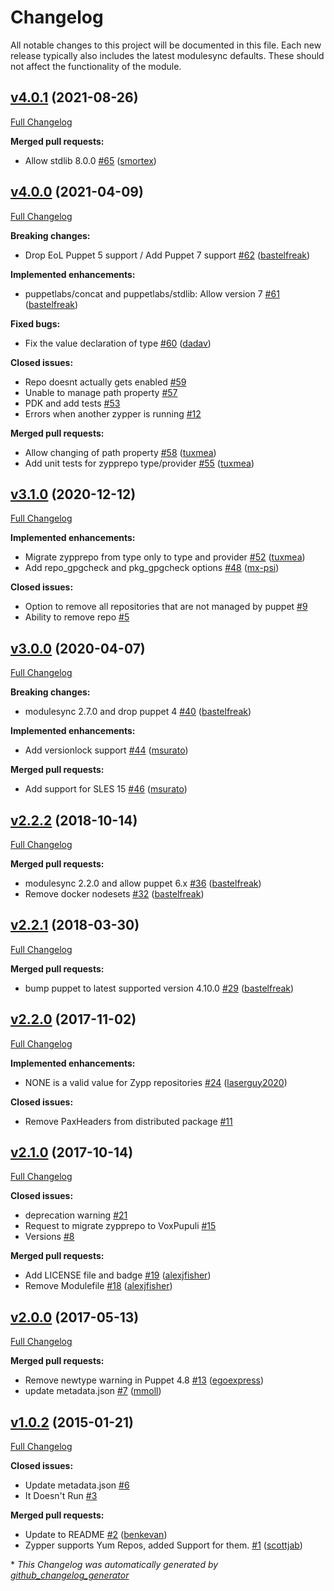 # Changelog

All notable changes to this project will be documented in this file.
Each new release typically also includes the latest modulesync defaults.
These should not affect the functionality of the module.

## [v4.0.1](https://github.com/voxpupuli/puppet-zypprepo/tree/v4.0.1) (2021-08-26)

[Full Changelog](https://github.com/voxpupuli/puppet-zypprepo/compare/v4.0.0...v4.0.1)

**Merged pull requests:**

- Allow stdlib 8.0.0 [\#65](https://github.com/voxpupuli/puppet-zypprepo/pull/65) ([smortex](https://github.com/smortex))

## [v4.0.0](https://github.com/voxpupuli/puppet-zypprepo/tree/v4.0.0) (2021-04-09)

[Full Changelog](https://github.com/voxpupuli/puppet-zypprepo/compare/v3.1.0...v4.0.0)

**Breaking changes:**

- Drop EoL Puppet 5 support / Add Puppet 7 support [\#62](https://github.com/voxpupuli/puppet-zypprepo/pull/62) ([bastelfreak](https://github.com/bastelfreak))

**Implemented enhancements:**

- puppetlabs/concat and puppetlabs/stdlib: Allow version 7 [\#61](https://github.com/voxpupuli/puppet-zypprepo/pull/61) ([bastelfreak](https://github.com/bastelfreak))

**Fixed bugs:**

- Fix the value declaration of type [\#60](https://github.com/voxpupuli/puppet-zypprepo/pull/60) ([dadav](https://github.com/dadav))

**Closed issues:**

- Repo doesnt actually gets enabled [\#59](https://github.com/voxpupuli/puppet-zypprepo/issues/59)
- Unable to manage path property [\#57](https://github.com/voxpupuli/puppet-zypprepo/issues/57)
- PDK and add tests [\#53](https://github.com/voxpupuli/puppet-zypprepo/issues/53)
- Errors when another zypper is running [\#12](https://github.com/voxpupuli/puppet-zypprepo/issues/12)

**Merged pull requests:**

- Allow changing of path property [\#58](https://github.com/voxpupuli/puppet-zypprepo/pull/58) ([tuxmea](https://github.com/tuxmea))
- Add unit tests for zypprepo type/provider [\#55](https://github.com/voxpupuli/puppet-zypprepo/pull/55) ([tuxmea](https://github.com/tuxmea))

## [v3.1.0](https://github.com/voxpupuli/puppet-zypprepo/tree/v3.1.0) (2020-12-12)

[Full Changelog](https://github.com/voxpupuli/puppet-zypprepo/compare/v3.0.0...v3.1.0)

**Implemented enhancements:**

- Migrate zypprepo from type only to type and provider [\#52](https://github.com/voxpupuli/puppet-zypprepo/pull/52) ([tuxmea](https://github.com/tuxmea))
- Add repo\_gpgcheck and pkg\_gpgcheck options [\#48](https://github.com/voxpupuli/puppet-zypprepo/pull/48) ([mx-psi](https://github.com/mx-psi))

**Closed issues:**

- Option to remove all repositories that are not managed by puppet [\#9](https://github.com/voxpupuli/puppet-zypprepo/issues/9)
- Ability to remove repo [\#5](https://github.com/voxpupuli/puppet-zypprepo/issues/5)

## [v3.0.0](https://github.com/voxpupuli/puppet-zypprepo/tree/v3.0.0) (2020-04-07)

[Full Changelog](https://github.com/voxpupuli/puppet-zypprepo/compare/v2.2.2...v3.0.0)

**Breaking changes:**

- modulesync 2.7.0 and drop puppet 4 [\#40](https://github.com/voxpupuli/puppet-zypprepo/pull/40) ([bastelfreak](https://github.com/bastelfreak))

**Implemented enhancements:**

- Add versionlock support [\#44](https://github.com/voxpupuli/puppet-zypprepo/pull/44) ([msurato](https://github.com/msurato))

**Merged pull requests:**

- Add support for SLES 15 [\#46](https://github.com/voxpupuli/puppet-zypprepo/pull/46) ([msurato](https://github.com/msurato))

## [v2.2.2](https://github.com/voxpupuli/puppet-zypprepo/tree/v2.2.2) (2018-10-14)

[Full Changelog](https://github.com/voxpupuli/puppet-zypprepo/compare/v2.2.1...v2.2.2)

**Merged pull requests:**

- modulesync 2.2.0 and allow puppet 6.x [\#36](https://github.com/voxpupuli/puppet-zypprepo/pull/36) ([bastelfreak](https://github.com/bastelfreak))
- Remove docker nodesets [\#32](https://github.com/voxpupuli/puppet-zypprepo/pull/32) ([bastelfreak](https://github.com/bastelfreak))

## [v2.2.1](https://github.com/voxpupuli/puppet-zypprepo/tree/v2.2.1) (2018-03-30)

[Full Changelog](https://github.com/voxpupuli/puppet-zypprepo/compare/v2.2.0...v2.2.1)

**Merged pull requests:**

- bump puppet to latest supported version 4.10.0 [\#29](https://github.com/voxpupuli/puppet-zypprepo/pull/29) ([bastelfreak](https://github.com/bastelfreak))

## [v2.2.0](https://github.com/voxpupuli/puppet-zypprepo/tree/v2.2.0) (2017-11-02)

[Full Changelog](https://github.com/voxpupuli/puppet-zypprepo/compare/v2.1.0...v2.2.0)

**Implemented enhancements:**

- NONE is a valid value for Zypp repositories [\#24](https://github.com/voxpupuli/puppet-zypprepo/pull/24) ([laserguy2020](https://github.com/laserguy2020))

**Closed issues:**

- Remove PaxHeaders from distributed package [\#11](https://github.com/voxpupuli/puppet-zypprepo/issues/11)

## [v2.1.0](https://github.com/voxpupuli/puppet-zypprepo/tree/v2.1.0) (2017-10-14)

[Full Changelog](https://github.com/voxpupuli/puppet-zypprepo/compare/v2.0.0...v2.1.0)

**Closed issues:**

- deprecation warning [\#21](https://github.com/voxpupuli/puppet-zypprepo/issues/21)
- Request to migrate zypprepo to VoxPupuli [\#15](https://github.com/voxpupuli/puppet-zypprepo/issues/15)
- Versions [\#8](https://github.com/voxpupuli/puppet-zypprepo/issues/8)

**Merged pull requests:**

- Add LICENSE file and badge [\#19](https://github.com/voxpupuli/puppet-zypprepo/pull/19) ([alexjfisher](https://github.com/alexjfisher))
- Remove Modulefile [\#18](https://github.com/voxpupuli/puppet-zypprepo/pull/18) ([alexjfisher](https://github.com/alexjfisher))

## [v2.0.0](https://github.com/voxpupuli/puppet-zypprepo/tree/v2.0.0) (2017-05-13)

[Full Changelog](https://github.com/voxpupuli/puppet-zypprepo/compare/v1.0.2...v2.0.0)

**Merged pull requests:**

- Remove newtype warning in Puppet 4.8 [\#13](https://github.com/voxpupuli/puppet-zypprepo/pull/13) ([egoexpress](https://github.com/egoexpress))
- update metadata.json [\#7](https://github.com/voxpupuli/puppet-zypprepo/pull/7) ([mmoll](https://github.com/mmoll))

## [v1.0.2](https://github.com/voxpupuli/puppet-zypprepo/tree/v1.0.2) (2015-01-21)

[Full Changelog](https://github.com/voxpupuli/puppet-zypprepo/compare/79c943bba65ffc7e45208923becd90d14a653013...v1.0.2)

**Closed issues:**

- Update metadata.json [\#6](https://github.com/voxpupuli/puppet-zypprepo/issues/6)
- It Doesn't Run [\#3](https://github.com/voxpupuli/puppet-zypprepo/issues/3)

**Merged pull requests:**

- Update to README [\#2](https://github.com/voxpupuli/puppet-zypprepo/pull/2) ([benkevan](https://github.com/benkevan))
- Zypper supports Yum Repos, added Support for them. [\#1](https://github.com/voxpupuli/puppet-zypprepo/pull/1) ([scottjab](https://github.com/scottjab))



\* *This Changelog was automatically generated by [github_changelog_generator](https://github.com/github-changelog-generator/github-changelog-generator)*
